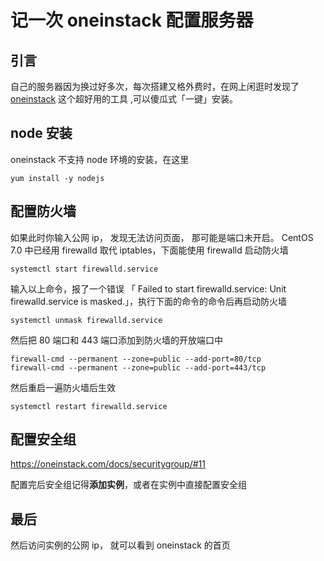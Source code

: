 # 记一次 oneinstack 配置服务器

## 引言

自己的服务器因为换过好多次，每次搭建又格外费时，在网上闲逛时发现了 [oneinstack](https://oneinstack.com/auto/) 这个超好用的工具 ,可以傻瓜式「一键」安装。

## node 安装

oneinstack 不支持 node 环境的安装，在这里

```shell
yum install -y nodejs
```

## 配置防火墙

如果此时你输入公网 ip， 发现无法访问页面， 那可能是端口未开启。 CentOS 7.0 中已经用 firewalld 取代 iptables，下面能使用 firewalld 启动防火墙

```
systemctl start firewalld.service
```

输入以上命令，报了一个错误 「 Failed to start firewalld.service: Unit firewalld.service is masked.」，执行下面的命令的命令后再启动防火墙

```
systemctl unmask firewalld.service
```

然后把 80 端口和 443 端口添加到防火墙的开放端口中

```
firewall-cmd --permanent --zone=public --add-port=80/tcp
firewall-cmd --permanent --zone=public --add-port=443/tcp
```

然后重启一遍防火墙后生效

```
systemctl restart firewalld.service
```

## 配置安全组

https://oneinstack.com/docs/securitygroup/#11

配置完后安全组记得**添加实例**，或者在实例中直接配置安全组

## 最后

然后访问实例的公网 ip， 就可以看到 oneinstack 的首页
